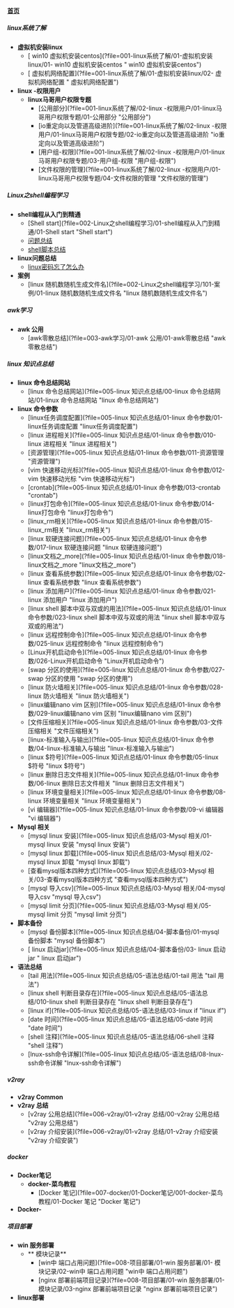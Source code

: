 
#### [首页](?file=home-首页)

##### linux系统了解
- **虚拟机安装linux**
    - [ win10 虚拟机安装centos](?file=001-linux系统了解/01-虚拟机安装linux/01- win10 虚拟机安装centos " win10 虚拟机安装centos")
    - [ 虚拟机网络配置](?file=001-linux系统了解/01-虚拟机安装linux/02- 虚拟机网络配置 " 虚拟机网络配置")
- **linux -权限用户**
    - **linux马哥用户权限专题**
        - [公用部分](?file=001-linux系统了解/02-linux -权限用户/01-linux马哥用户权限专题/01-公用部分 "公用部分")
        - [io重定向以及管道高级进阶](?file=001-linux系统了解/02-linux -权限用户/01-linux马哥用户权限专题/02-io重定向以及管道高级进阶 "io重定向以及管道高级进阶")
        - [用户组-权限](?file=001-linux系统了解/02-linux -权限用户/01-linux马哥用户权限专题/03-用户组-权限 "用户组-权限")
        - [文件权限的管理](?file=001-linux系统了解/02-linux -权限用户/01-linux马哥用户权限专题/04-文件权限的管理 "文件权限的管理")

##### Linux之shell编程学习
- **shell编程从入门到精通**
    - [Shell start](?file=002-Linux之shell编程学习/01-shell编程从入门到精通/01-Shell start "Shell start")
    - [问题总结](?file=002-Linux之shell编程学习/01-shell编程从入门到精通/02-问题总结 "问题总结")
    - [shell脚本总结](?file=002-Linux之shell编程学习/01-shell编程从入门到精通/03-shell脚本总结 "shell脚本总结")
- **linux问题总结**
    - [linux密码忘了怎么办](?file=002-Linux之shell编程学习/100-linux问题总结/02-linux密码忘了怎么办 "linux密码忘了怎么办")
- **案例**
    - [linux 随机数随机生成文件名](?file=002-Linux之shell编程学习/101-案例/01-linux 随机数随机生成文件名 "linux 随机数随机生成文件名")

##### awk学习
- **awk 公用**
    - [awk零散总结](?file=003-awk学习/01-awk 公用/01-awk零散总结 "awk零散总结")

##### linux 知识点总结
- **linux 命令总结网站**
    - [linux 命令总结网站](?file=005-linux 知识点总结/00-linux 命令总结网站/01-linux 命令总结网站 "linux 命令总结网站")
- **linux 命令参数**
    - [linux任务调度配置](?file=005-linux 知识点总结/01-linux 命令参数/01-linux任务调度配置 "linux任务调度配置")
    - [linux 进程相关](?file=005-linux 知识点总结/01-linux 命令参数/010-linux 进程相关 "linux 进程相关")
    - [资源管理](?file=005-linux 知识点总结/01-linux 命令参数/011-资源管理 "资源管理")
    - [vim 快速移动光标](?file=005-linux 知识点总结/01-linux 命令参数/012-vim 快速移动光标 "vim 快速移动光标")
    - [crontab](?file=005-linux 知识点总结/01-linux 命令参数/013-crontab "crontab")
    - [linux打包命令](?file=005-linux 知识点总结/01-linux 命令参数/014-linux打包命令 "linux打包命令")
    - [linux_rm相关](?file=005-linux 知识点总结/01-linux 命令参数/015-linux_rm相关 "linux_rm相关")
    - [linux 软硬连接问题](?file=005-linux 知识点总结/01-linux 命令参数/017-linux 软硬连接问题 "linux 软硬连接问题")
    - [linux文档之_more](?file=005-linux 知识点总结/01-linux 命令参数/018-linux文档之_more "linux文档之_more")
    - [linux 查看系统参数](?file=005-linux 知识点总结/01-linux 命令参数/02-linux 查看系统参数 "linux 查看系统参数")
    - [linux 添加用户](?file=005-linux 知识点总结/01-linux 命令参数/021-linux 添加用户 "linux 添加用户")
    - [linux shell 脚本中双与双或的用法](?file=005-linux 知识点总结/01-linux 命令参数/023-linux shell 脚本中双与双或的用法 "linux shell 脚本中双与双或的用法")
    - [linux 远程控制命令](?file=005-linux 知识点总结/01-linux 命令参数/025-linux 远程控制命令 "linux 远程控制命令")
    - [Linux开机启动命令](?file=005-linux 知识点总结/01-linux 命令参数/026-Linux开机启动命令 "Linux开机启动命令")
    - [swap 分区的使用](?file=005-linux 知识点总结/01-linux 命令参数/027-swap 分区的使用 "swap 分区的使用")
    - [linux 防火墙相关](?file=005-linux 知识点总结/01-linux 命令参数/028-linux 防火墙相关 "linux 防火墙相关")
    - [linux编辑nano vim 区别](?file=005-linux 知识点总结/01-linux 命令参数/029-linux编辑nano vim 区别 "linux编辑nano vim 区别")
    - [文件压缩相关](?file=005-linux 知识点总结/01-linux 命令参数/03-文件压缩相关 "文件压缩相关")
    - [linux-标准输入与输出](?file=005-linux 知识点总结/01-linux 命令参数/04-linux-标准输入与输出 "linux-标准输入与输出")
    - [linux $符号](?file=005-linux 知识点总结/01-linux 命令参数/05-linux $符号 "linux $符号")
    - [linux 删除日志文件相关](?file=005-linux 知识点总结/01-linux 命令参数/06-linux 删除日志文件相关 "linux 删除日志文件相关")
    - [linux 环境变量相关](?file=005-linux 知识点总结/01-linux 命令参数/08-linux 环境变量相关 "linux 环境变量相关")
    - [vi 编辑器](?file=005-linux 知识点总结/01-linux 命令参数/09-vi 编辑器 "vi 编辑器")
- **Mysql 相关**
    - [mysql linux 安装](?file=005-linux 知识点总结/03-Mysql 相关/01-mysql linux 安装 "mysql linux 安装")
    - [mysql linux 卸载](?file=005-linux 知识点总结/03-Mysql 相关/02-mysql linux 卸载 "mysql linux 卸载")
    - [查看mysql版本四种方式](?file=005-linux 知识点总结/03-Mysql 相关/03-查看mysql版本四种方式 "查看mysql版本四种方式")
    - [mysql 导入csv](?file=005-linux 知识点总结/03-Mysql 相关/04-mysql 导入csv "mysql 导入csv")
    - [mysql limit 分页](?file=005-linux 知识点总结/03-Mysql 相关/05-mysql limit 分页 "mysql limit 分页")
- **脚本备份**
    - [mysql 备份脚本](?file=005-linux 知识点总结/04-脚本备份/01-mysql 备份脚本 "mysql 备份脚本")
    - [ linux 启动jar](?file=005-linux 知识点总结/04-脚本备份/03- linux 启动jar " linux 启动jar")
- **语法总结**
    - [tail 用法](?file=005-linux 知识点总结/05-语法总结/01-tail 用法 "tail 用法")
    - [linux shell 判断目录存在](?file=005-linux 知识点总结/05-语法总结/010-linux shell 判断目录存在 "linux shell 判断目录存在")
    - [linux if](?file=005-linux 知识点总结/05-语法总结/03-linux if "linux if")
    - [date 时间](?file=005-linux 知识点总结/05-语法总结/05-date 时间 "date 时间")
    - [shell 注释](?file=005-linux 知识点总结/05-语法总结/06-shell 注释 "shell 注释")
    - [lnux-ssh命令详解](?file=005-linux 知识点总结/05-语法总结/08-lnux-ssh命令详解 "lnux-ssh命令详解")

##### v2ray
- **v2ray Common**
- **v2ray 总结**
    - [v2ray 公用总结](?file=006-v2ray/01-v2ray 总结/00-v2ray 公用总结 "v2ray 公用总结")
    - [v2ray 介绍安装](?file=006-v2ray/01-v2ray 总结/01-v2ray 介绍安装 "v2ray 介绍安装")

##### docker
- **Docker笔记**
    - **docker-菜鸟教程**
        - [Docker 笔记](?file=007-docker/01-Docker笔记/001-docker-菜鸟教程/01-Docker 笔记 "Docker 笔记")
- **Docker-**

##### 项目部署
- **win 服务部署**
    - ** 模块记录**
        - [win中 端口占用问题](?file=008-项目部署/01-win 服务部署/01- 模块记录/02-win中 端口占用问题 "win中 端口占用问题")
        - [nginx 部署前端项目记录](?file=008-项目部署/01-win 服务部署/01- 模块记录/03-nginx 部署前端项目记录 "nginx 部署前端项目记录")
- **linux部署**

